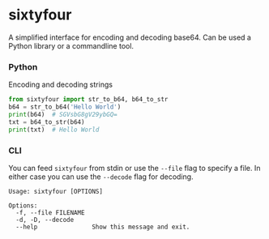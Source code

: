 # sixtyfour

A simplified interface for encoding and decoding base64. Can be used a Python library or a commandline tool.

### Python

Encoding and decoding strings

```python
from sixtyfour import str_to_b64, b64_to_str
b64 = str_to_b64('Hello World')
print(b64)  # SGVsbG8gV29ybGQ=
txt = b64_to_str(b64)
print(txt)  # Hello World
```

### CLI

You can feed `sixtyfour` from stdin or use the `--file` flag to specify a file. In either case you can use the `--decode` flag for decoding.

```
Usage: sixtyfour [OPTIONS]

Options:
  -f, --file FILENAME
  -d, -D, --decode
  --help               Show this message and exit.

```
